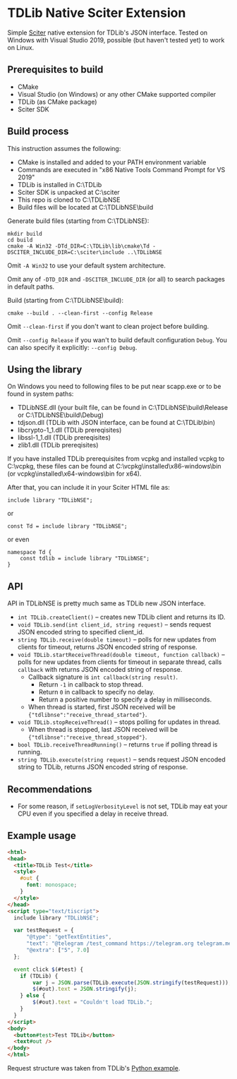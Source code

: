 # TDLib Native Sciter Extension

Simple [Sciter](https://sciter.com) native extension for TDLib's JSON interface. Tested on Windows with Visual Studio 2019, possible (but haven't tested yet) to work on Linux.

## Prerequisites to build

* CMake
* Visual Studio (on Windows) or any other CMake supported compiler
* TDLib (as CMake package)
* Sciter SDK

## Build process

This instruction assumes the following:
* CMake is installed and added to your PATH environment variable
* Commands are executed in "x86 Native Tools Command Prompt for VS 2019"
* TDLib is installed in C:\TDLib
* Sciter SDK is unpacked at C:\sciter
* This repo is cloned to C:\TDLibNSE
* Build files will be located at C:\TDLibNSE\build

Generate build files (starting from C:\TDLibNSE):
```
mkdir build
cd build
cmake -A Win32 -DTd_DIR=C:\TDLib\lib\cmake\Td -DSCITER_INCLUDE_DIR=C:\sciter\include ..\TDLibNSE
```

Omit `-A Win32` to use your default system architecture.

Omit any of `-DTD_DIR` and `-DSCITER_INCLUDE_DIR` (or all) to search packages in default paths.


Build (starting from C:\TDLibNSE\build):
```
cmake --build . --clean-first --config Release
```

Omit `--clean-first` if you don't want to clean project before building.

Omit `--config Release` if you wan't to build default configuration `Debug`. You can also specify it explicitly: `--config Debug`.


## Using the library

On Windows you need to following files to be put near scapp.exe or to be found in system paths:
* TDLibNSE.dll (your built file, can be found in C:\TDLibNSE\build\Release or C:\TDLibNSE\build\Debug)
* tdjson.dll (TDLib with JSON interface, can be found at C:\TDLib\bin)
* libcrypto-1_1.dll (TDLib prereqisites)
* libssl-1_1.dll (TDLib prereqisites)
* zlib1.dll (TDLib prereqisites)

If you have installed TDLib prerequisites from vcpkg and installed vcpkg to C:\vcpkg, these files can be found at C:\vcpkg\installed\x86-windows\bin (or vcpkg\installed\x64-windows\bin for x64).

After that, you can include it in your Sciter HTML file as:
```
include library "TDLibNSE";
```
or
```
const Td = include library "TDLibNSE";
```
or even
```
namespace Td {
	const tdlib = include library "TDLibNSE";
}
```

## API

API in TDLibNSE is pretty much same as TDLib new JSON interface.

* `int TDLib.createClient()` – creates new TDLib client and returns its ID.
* `void TDLib.send(int client_id, string request)` – sends request JSON encoded string to specified client_id.
* `string TDLib.receive(double timeout)` – polls for new updates from clients for timeout, returns JSON encoded string of response.
* `void TDLib.startReceiveThread(double timeout, function callback)` – polls for new updates from clients for timeout in separate thread, calls `callback` with returns JSON encoded string of response.
  * Callback signature is `int callback(string result)`.
    * Return `-1` in callback to stop thread.
    * Return `0` in callback to specify no delay.
    * Return a positive number to specify a delay in milliseconds.
  * When thread is started, first JSON received will be `{"tdlibnse":"receive_thread_started"}`.
* `void TDLib.stopReceiveThread()` – stops polling for updates in thread.
  * When thread is stopped, last JSON received will be `{"tdlibnse":"receive_thread_stopped"}`.
* `bool TDLib.receiveThreadRunning()` – returns `true` if polling thread is running.
* `string TDLib.execute(string request)` – sends request JSON encoded string to TDLib, returns JSON encoded string of response.

## Recommendations
* For some reason, if `setLogVerbosityLevel` is not set, TDLib may eat your CPU even if you specified a delay in receive thread.

## Example usage

```html
<html>
<head>
  <title>TDLib Test</title>
  <style>
    #out {
      font: monospace;
    }
  </style>
</head>
<script type="text/tiscript">
  include library "TDLibNSE";

  var testRequest = {
      "@type": "getTextEntities",
      "text": "@telegram /test_command https://telegram.org telegram.me",
      "@extra": ["5", 7.0]
  };

  event click $(#test) {
    if (TDLib) {
        var j = JSON.parse(TDLib.execute(JSON.stringify(testRequest)));
        $(#out).text = JSON.stringify(j);
    } else {
        $(#out).text = "Couldn't load TDLib.";
    }
  }
</script>
<body>
  <button#test>Test TDLib</button>
  <text#out />
</body>
</html>
```

Request structure was taken from TDLib's [Python example](https://github.com/tdlib/td/blob/master/example/python/tdjson_example.py).
